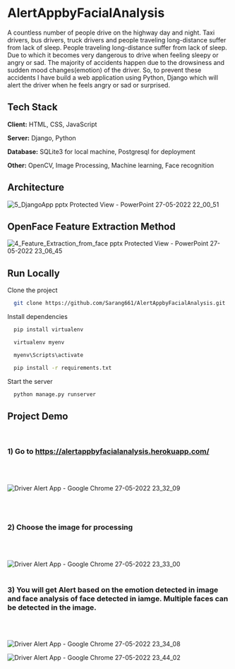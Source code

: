 # AlertAppbyFacialAnalysis
 A countless number of people drive on the highway day and night. Taxi drivers, bus drivers, truck drivers and people traveling long-distance suffer from lack of sleep. People traveling long-distance suffer from lack of sleep. Due to which it becomes very dangerous to drive when feeling sleepy or angry or sad. The majority of accidents happen due to the drowsiness and sudden mood changes(emotion) of the driver. So, to prevent these accidents I have build a web application using Python, Django which will alert the driver when he feels angry or sad or surprised.







## Tech Stack

**Client:** HTML, CSS, JavaScript

**Server:** Django, Python

**Database:**  SQLite3 for local machine, Postgresql for deployment

**Other:** OpenCV, Image Processing, Machine learning, Face recognition



 ## Architecture


![5_DjangoApp pptx  Protected View  - PowerPoint 27-05-2022 22_00_51](https://user-images.githubusercontent.com/85448041/170760181-94da08a8-7c94-4f9e-bd93-1e686abdc0a0.png)

 


## OpenFace Feature Extraction Method

 ![4_Feature_Extraction_from_face pptx  Protected View  - PowerPoint 27-05-2022 23_06_45](https://user-images.githubusercontent.com/85448041/170763087-c0e300dd-31ad-490f-9b8d-8e3e0b472350.png)


## Run Locally

Clone the project

```bash
  git clone https://github.com/Sarang661/AlertAppbyFacialAnalysis.git
```


Install dependencies

```bash
  pip install virtualenv

  virtualenv myenv

  myenv\Scripts\activate

  pip install -r requirements.txt

```

Start the server

```bash
  python manage.py runserver
```


## Project Demo
<br />

### 1) Go to https://alertappbyfacialanalysis.herokuapp.com/

<br />
<br />

![Driver Alert App - Google Chrome 27-05-2022 23_32_09](https://user-images.githubusercontent.com/85448041/170768460-9ed9801a-71c7-4fbc-9934-6cb7ef60a0b7.png)

<br />
<br />

### 2) Choose the image for processing

<br />
<br />



![Driver Alert App - Google Chrome 27-05-2022 23_33_00](https://user-images.githubusercontent.com/85448041/170768743-7e0c33d6-b314-42fb-a972-9ddf6b5fc0e7.png)
<br />
<br />
### 3) You will get Alert based on the emotion detected in image and face analysis of face detected in iamge. Multiple faces can be detected in the image.

<br />
<br />



![Driver Alert App - Google Chrome 27-05-2022 23_34_08](https://user-images.githubusercontent.com/85448041/170769720-1a92b77c-b1bb-4195-9353-997b5e569918.png)

![Driver Alert App - Google Chrome 27-05-2022 23_44_02](https://user-images.githubusercontent.com/85448041/170769751-ca0fceba-dcf7-4bce-8de9-cc1e34e8d1a0.png)
